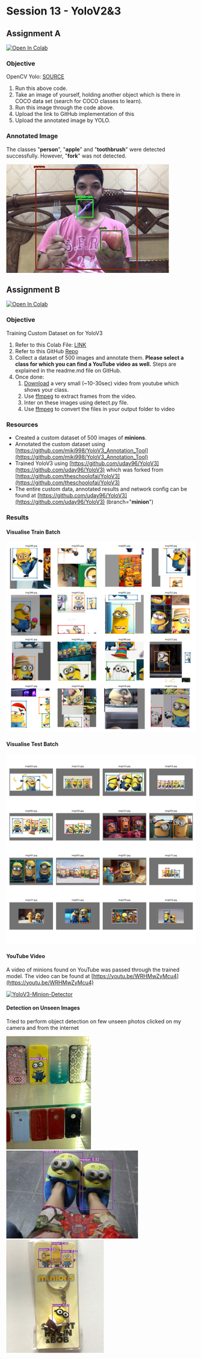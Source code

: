 
# Session 13 - YoloV2&3

## Assignment A
[![Open In Colab](https://colab.research.google.com/assets/colab-badge.svg)](https://colab.research.google.com/github/uday96/EVA4-TSAI/blob/master/S13/EVA4_S13_Solution_YoloOpenCV.ipynb)

###	Objective

OpenCV Yolo: [SOURCE ](https://pysource.com/2019/06/27/yolo-object-detection-using-opencv-with-python/)

1.  Run this above code.
2.  Take an image of yourself, holding another object which is there in COCO data set (search for COCO classes to learn).
3.  Run this image through the code above.
4.  Upload the link to GitHub implementation of this
5.  Upload the annotated image by YOLO.

### Annotated Image
The classes "**person**", "**apple**" and "**toothbrush**" were detected successfully. However, "**fork**" was not detected.

<img src="YoloOpenCV/detected_img.jpg">

## Assignment B
[![Open In Colab](https://colab.research.google.com/assets/colab-badge.svg)](https://colab.research.google.com/github/uday96/EVA4-TSAI/blob/master/S13/EVA4_S13_Solution_YoloV3.ipynb)

###	Objective
Training Custom Dataset on for YoloV3

1.  Refer to this Colab File:  [LINK ](https://colab.research.google.com/drive/1LbKkQf4hbIuiUHunLlvY-cc0d_sNcAgS)
2.  Refer to this GitHub  [Repo](https://github.com/theschoolofai/YoloV3)
3.  Collect a dataset of 500 images and annotate them.  **Please select a class for which you can find a YouTube video as well.** Steps are explained in the readme.md file on GitHub.
4.  Once done:
    1.  [Download](https://www.y2mate.com/en19)  a very small (~10-30sec) video from youtube which shows your class.
    2.  Use  [ffmpeg](https://en.wikibooks.org/wiki/FFMPEG_An_Intermediate_Guide/image_sequence)  to extract frames from the video.
    3.  Inter on these images using detect.py file.
    4.  Use  [ffmpeg](https://en.wikibooks.org/wiki/FFMPEG_An_Intermediate_Guide/image_sequence)  to convert the files in your output folder to video

### Resources
- Created a custom dataset of 500 images of **minions**.
- Annotated the custom dataset using [https://github.com/miki998/YoloV3_Annotation_Tool](https://github.com/miki998/YoloV3_Annotation_Tool)
- Trained YoloV3 using [https://github.com/uday96/YoloV3](https://github.com/uday96/YoloV3) which was forked from [https://github.com/theschoolofai/YoloV3](https://github.com/theschoolofai/YoloV3)
- The entire custom data, annotated results and network config can be found at [https://github.com/uday96/YoloV3](https://github.com/uday96/YoloV3) (branch="**minion**")

### Results

#### Visualise Train Batch
<img src="YoloV3/train_batch0.png">

#### Visualise Test Batch
<img src="YoloV3/test_batch0.png">

#### YouTube Video
A video of minions found on YouTube was passed through the trained model. The video can be found at [https://youtu.be/WRHMwZyMcu4](https://youtu.be/WRHMwZyMcu4)

[![YoloV3-Minion-Detector](https://img.youtube.com/vi/WRHMwZyMcu4/0.jpg)](https://www.youtube.com/watch?v=WRHMwZyMcu4)

#### Detection on Unseen Images
Tried to perform object detection on few unseen photos clicked on my camera and from the internet

<img src="YoloV3/detected_unseen_images/img03.jpg" height="300">

<img src="YoloV3/detected_unseen_images/img06.jpg" width="350">

<img src="YoloV3/detected_unseen_images/img08.jpg" height="300">

